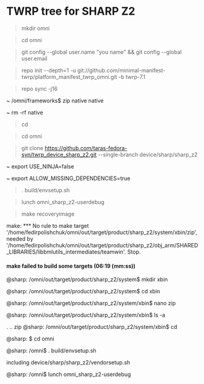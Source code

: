 # TWRP tree for SHARP Z2
>mkdir omni

>cd omni

>git config --global user.name "you name" && git config --global user.email 

>repo init --depth=1 -u git://github.com/minimal-manifest-twrp/platform_manifest_twrp_omni.git -b twrp-7.1

>repo sync -j16

~ /omni/frameworks$ zip native native

~ rm -rf native

>cd

>cd omni

>git clone https://github.com/taras-fedora-syn/twrp_device_sharp_z2.git --single-branch device/sharp/sharp_z2

~ export USE_NINJA=false

~ export ALLOW_MISSING_DEPENDENCIES=true

>. build/envsetup.sh

>lunch omni_sharp_z2-userdebug

>make recoveryimage



make: *** No rule to make target '/home/fedirpolishchuk/omni/out/target/product/sharp_z2/system/xbin/zip', needed by '/home/fedirpolishchuk/omni/out/target/product/sharp_z2/obj_arm/SHARED_LIBRARIES/libbmlutils_intermediates/teamwin'.  Stop.

#### make failed to build some targets (06:19 (mm:ss)) ####

@sharp: /omni/out/target/product/sharp_z2/system$ mkdir xbin

@sharp: /omni/out/target/product/sharp_z2/system$ cd xbin

@sharp: /omni/out/target/product/sharp_z2/system/xbin$ nano zip

@sharp: /omni/out/target/product/sharp_z2/system/xbin$ ls -a

.  ..  zip
@sharp: /omni/out/target/product/sharp_z2/system/xbin$ cd

@sharp: $ cd omni

@sharp: /omni$ . build/envsetup.sh

including device/sharp/sharp_z2/vendorsetup.sh

@sharp: /omni$ lunch omni_sharp_z2-userdebug
